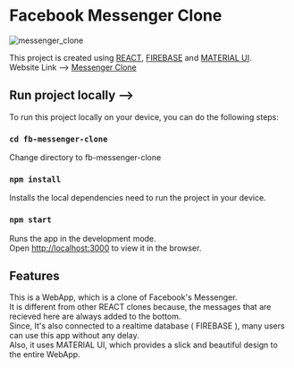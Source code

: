 # Facebook Messenger Clone
![messenger_clone](https://user-images.githubusercontent.com/65843257/116818173-95608f00-ab87-11eb-82e4-eb446d846e71.jpg)



This project is created using [REACT](https://reactjs.org/), [FIREBASE](https://firebase.google.com/) and [MATERIAL UI](https://material-ui.com/).<br>
Website Link --> [Messenger Clone](https://aman-fbmessenger.web.app/)

## Run project locally -->

To run this project locally on your device, you can do the following steps: <br>

### `cd fb-messenger-clone`
Change directory to fb-messenger-clone

### `npm install`
Installs the local dependencies need to run the project in your device.

### `npm start`

Runs the app in the development mode.\
Open [http://localhost:3000](http://localhost:3000) to view it in the browser.

## Features
This is a WebApp, which is a clone of Facebook's Messenger. <br>
It is different from other REACT clones because, the messages that are recieved here are always added to the bottom.<br>
Since, It's also connected to a realtime database ( FIREBASE ),
 many users can use this app without any delay.<br>
Also, it uses MATERIAL UI, which provides a slick and beautiful design to the entire WebApp.

